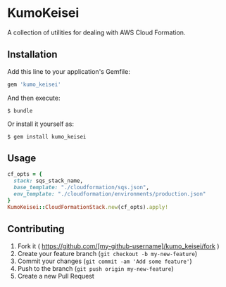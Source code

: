 # KumoKeisei

A collection of utilities for dealing with AWS Cloud Formation.

## Installation

Add this line to your application's Gemfile:

```ruby
gem 'kumo_keisei'
```

And then execute:

    $ bundle

Or install it yourself as:

    $ gem install kumo_keisei

## Usage

```ruby
cf_opts = {
  stack: sqs_stack_name,
  base_template: "./cloudformation/sqs.json",
  env_template: "./cloudformation/environments/production.json"
}
KumoKeisei::CloudFormationStack.new(cf_opts).apply!
```

## Contributing

1. Fork it ( https://github.com/[my-github-username]/kumo_keisei/fork )
2. Create your feature branch (`git checkout -b my-new-feature`)
3. Commit your changes (`git commit -am 'Add some feature'`)
4. Push to the branch (`git push origin my-new-feature`)
5. Create a new Pull Request
